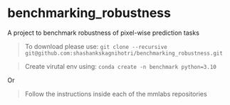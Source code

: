 # benchmarking_robustness

A project to benchmark robustness of pixel-wise prediction tasks

> To download please use:
```git clone --recursive git@github.com:shashankskagnihotri/benchmarking_robustness.git```

> Create virutal env using:
```conda create -n benchmark python=3.10```

Or 

> Follow the instructions inside each of the mmlabs repositories 

